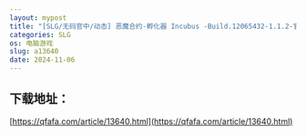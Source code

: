 ```yaml
---
layout: mypost
title: "[SLG/无码官中/动态] 恶魔合约-孵化器 Incubus -Build.12065432-1.1.2-官方中文重制修复版 [3G]"
categories: SLG
os: 电脑游戏
slug: a13640
date: 2024-11-06
---
```


## 下载地址：

[https://qfafa.com/article/13640.html](https://qfafa.com/article/13640.html)

